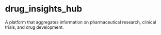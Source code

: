 # drug_insights_hub
A platform that aggregates information on pharmaceutical research, clinical trials, and drug development.
